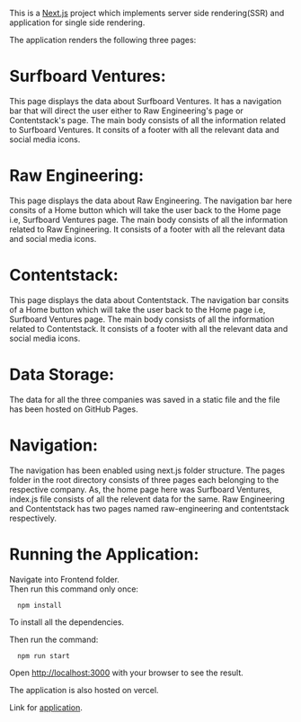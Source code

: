 This is a [Next.js](https://nextjs.org/) project which implements server side rendering(SSR) and application for single side rendering.

The application renders the following three pages:

# Surfboard Ventures:

This page displays the data about Surfboard Ventures. It has a navigation bar that will direct the user either to Raw Engineering's page or Contentstack's page.
The main body consists of all the information related to Surfboard Ventures. It consits of a footer with all the relevant data and social media icons.

# Raw Engineering:

This page displays the data about Raw Engineering. The navigation bar here consits of a Home button which will take the user back to the Home page i.e, Surfboard Ventures page. The main body consists of all the information related to Raw Engineering. It consists of a footer with all the relevant data and social media icons.

# Contentstack:

This page displays the data about Contentstack. The navigation bar consits of a Home button which will take the user back to the Home page i.e, Surfboard Ventures page. The main body consists of all the information related to Contentstack. It consists of a footer with all the relevant data and social media icons.

# Data Storage:

The data for all the three companies was saved in a static file and the file has been hosted on GitHub Pages.

# Navigation:

The navigation has been enabled using next.js folder structure. The pages folder in the root directory consists of three pages each belonging to the respective company. As, the home page here was Surfboard Ventures, index.js file consists of all the relevent data for the same. Raw Engineering and Contentstack has two pages named raw-engineering and contentstack respectively. 

# Running the Application:

 Navigate into Frontend folder.\
  Then run this command only once:

      npm install

  To install all the dependencies.

  Then run the command:

      npm run start

  Open [http://localhost:3000](http://localhost:3000) with your browser to see the result.
  
  
  The application is also hosted on vercel.

  Link for [application](https://company-website-ssr.vercel.app/).




